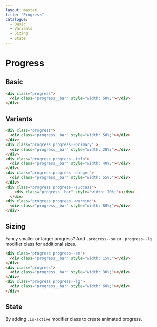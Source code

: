 ```yaml
---
layout: master
title: "Progress"
catalogue:
  - Basic
  - Variants
  - Sizing
  - State
---
```


# Progress

## Basic

<div class="progress mb-6">
  <div class="progress__bar" style="width: 50%;"></div>
</div>

```html
<div class="progress">
  <div class="progress__bar" style="width: 50%;"></div>
</div>
```

## Variants

<div class="progress progress--primary mb-6">
  <div class="progress__bar" style="width: 20%;"></div>
</div>
<div class="progress progress--info mb-6">
  <div class="progress__bar" style="width: 30%;"></div>
</div>
<div class="progress mb-6">
  <div class="progress__bar" style="width: 40%;"></div>
</div>
<div class="progress progress--danger mb-6">
  <div class="progress__bar" style="width: 50%;"></div>
</div>
<div class="progress progress--success mb-6">
  <div class="progress__bar" style="width: 60%;"></div>
</div>
<div class="progress progress--warning mb-6">
  <div class="progress__bar" style="width: 70%;"></div>
</div>

```html
<div class="progress">
  <div class="progress__bar" style="width: 50%;"></div>
</div>
<div class="progress progress--primary" >
  <div class="progress__bar" style="width: 20%;"></div>
</div>
<div class="progress progress--info">
  <div class="progress__bar" style="width: 40%;"></div>
</div>
<div class="progress progress--danger">
  <div class="progress__bar" style="width: 55%;"></div>
</div>
<div class="progress progress--success">
    <div class="progress__bar" style="width: 70%;"></div>
  </div>
<div class="progress progress--warning">
  <div class="progress__bar" style="width: 80%;"></div>
</div>
```

## Sizing
Fancy smaller or larger progress? Add `.progress--sm` or `.progress--lg` modifier class for additional sizes.

<div class="progress progress--sm mb-6">
  <div class="progress__bar" style="width: 15%;"></div>
</div>
<div class="progress mb-6">
  <div class="progress__bar" style="width: 30%;"></div>
</div>
<div class="progress progress--lg mb-6">
  <div class="progress__bar" style="width: 60%;"></div>
</div>

```html
<div class="progress progress--sm">
  <div class="progress__bar" style="width: 15%;"></div>
</div>
<div class="progress">
  <div class="progress__bar" style="width: 30%;"></div>
</div>
<div class="progress progress--lg">
  <div class="progress__bar" style="width: 60%;"></div>
</div>
```

## State
By adding `.is-active` modifier class to create animated progress.

<div class="progress mb-6 is-active">
  <div class="progress__bar" style="width: 60%;"></div>
</div>

